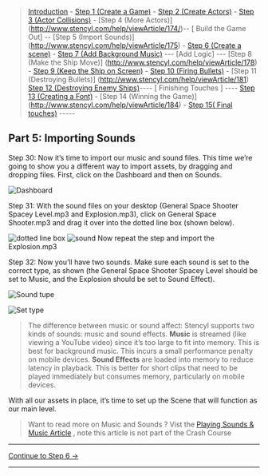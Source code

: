 > [Introduction](http://www.stencyl.com/help/view/crash-course-invaders-1/) - [Step 1 (Create a Game)](http://www.stencyl.com/help/viewArticle/170) - [Step 2  (Create Actors)](http://www.stencyl.com/help/viewArticle/171) - [Step 3
(Actor Collisions)](http://www.stencyl.com/help/viewArticle/172/) - [Step 4 (More Actors)]
(http://www.stencyl.com/help/viewArticle/174/)-- [ Build the Game Out] -- [Step 5 (Import Sounds)]
(http://www.stencyl.com/help/viewArticle/175) - [Step 6 (Create a scene)](http://www.stencyl.com/help/viewArticle/176) - [Step 7
(Add Background Music)](http://www.stencyl.com/help/viewArticle/177) --- [Add Logic] --- [Step 8 (Make the Ship Move)]
(http://www.stencyl.com/help/viewArticle/178) - [ Step 9 (Keep the Ship on Screen)](http://www.stencyl.com/help/viewArticle/179) -
[ Step 10 (Firing Bullets)](http://www.stencyl.com/help/viewArticle/180) - [Step 11 (Destroying Bullets)]
(http://www.stencyl.com/help/viewArticle/181) [Step 12 (Destroying Enemy Ships)](http://www.stencyl.com/help/viewArticle/182)---- [
Finishing Touches ] ---- [ Step 13 (Creating a Font)](http://www.stencyl.com/help/viewArticle/183) - [Step 14 (Winning the Game)]
(http://www.stencyl.com/help/viewArticle/184) - [Step 15( Final touches)](http://www.stencyl.com/help/viewArticle/185) -----

## Part 5: Importing Sounds

Step 30: Now it’s time to import our music and sound files. This time we’re going to show you a different way to import assets, by dragging
and dropping files. First, click on the Dashboard and then on Sounds.

![Dashboard](http://static.stencyl.com/pedia2/ch1/cc2/image63.png)

Step 31: With the sound files on your desktop (General Space Shooter Spacey Level.mp3 and Explosion.mp3), click on General Space Shooter.mp3 and drag it over 
into the dotted line box (shown below).

![dotted line box](http://static.stencyl.com/pedia2/ch1/cc2/image107.png)
![sound](http://static.stencyl.com/help/images/CC2_image76.png)
Now repeat the step and import the Explosion.mp3

Step 32: Now you’ll have two sounds. Make sure each sound is set to the correct type, as shown (the General Space Shooter Spacey Level should be set to Music, 
and the Explosion should be set to Sound Effect).

![Sound tupe](https://www.dropbox.com/s/u6jbn10wxi8i2m5/CC2_image76.png?raw=1)

![Set type](http://static.stencyl.com/pedia2/ch1/cc2/image36.png)

> The difference between music or sound affect:  Stencyl supports two kinds of sounds: music and sound effects. **Music** is streamed (like viewing a YouTube video) since it’s too large to fit into memory. This is best for background music. This incurs a small performance penalty on mobile devices. **Sound Effects** are loaded into memory to reduce latency in playback. This is better for short clips that need to be played immediately but consumes memory, particularly on mobile devices.

With all our assets in place, it’s time to set up the Scene that will function as our main level.

> Want to read more on Music and Sounds ? Vist the [Playing Sounds & Music Article](http://www.stencyl.com/help/viewArticle/115) , note this article is not part of the Crash Course
***

<a role="button" class="btn btn-primary btn-lg action-button2" href="http://www.stencyl.com/help/viewArticle/176/">Continue to Step 6 &rarr;</a>

*** 



